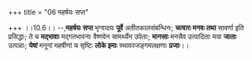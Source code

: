 +++
title = "06 महर्षयः सप्त"

+++
।।10.6।। --,**महर्षयः सप्त** भृग्वादयः **पूर्वे** अतीतकालसंबन्धिनः;
**चत्वारः मनवः तथा** सावर्णा इति प्रसिद्धाः; ते च **मद्भावाः**
मद्गतभावनाः वैष्णवेन सामर्थ्येन उपेताः; **मानसाः** मनसैव उत्पादिताः मया
**जाताः** उत्पन्नाः; **येषां** मनूनां महर्षीणां च सृष्टिः **लोके इमाः**
स्थावरजङ्गमलक्षणाः **प्रजाः**।।
